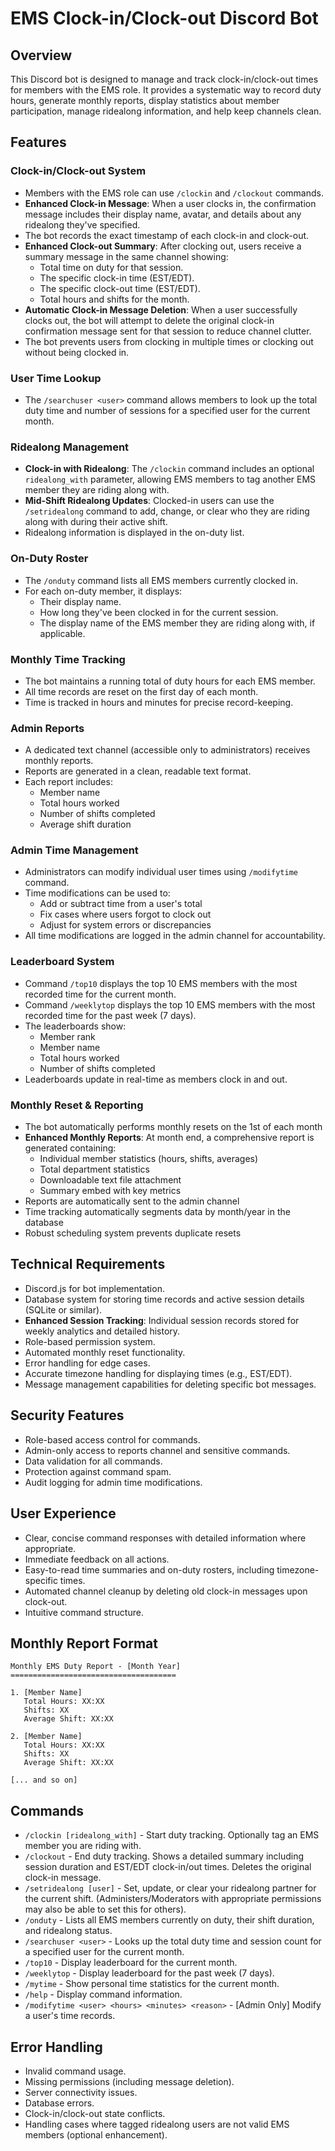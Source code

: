 # EMS Clock-in/Clock-out Discord Bot

## Overview
This Discord bot is designed to manage and track clock-in/clock-out times for members with the EMS role. It provides a systematic way to record duty hours, generate monthly reports, display statistics about member participation, manage ridealong information, and help keep channels clean.

## Features

### Clock-in/Clock-out System
- Members with the EMS role can use `/clockin` and `/clockout` commands.
- **Enhanced Clock-in Message**: When a user clocks in, the confirmation message includes their display name, avatar, and details about any ridealong they've specified.
- The bot records the exact timestamp of each clock-in and clock-out.
- **Enhanced Clock-out Summary**: After clocking out, users receive a summary message in the same channel showing:
    - Total time on duty for that session.
    - The specific clock-in time (EST/EDT).
    - The specific clock-out time (EST/EDT).
    - Total hours and shifts for the month.
- **Automatic Clock-in Message Deletion**: When a user successfully clocks out, the bot will attempt to delete the original clock-in confirmation message sent for that session to reduce channel clutter.
- The bot prevents users from clocking in multiple times or clocking out without being clocked in.

### User Time Lookup
- The `/searchuser <user>` command allows members to look up the total duty time and number of sessions for a specified user for the current month.

### Ridealong Management
- **Clock-in with Ridealong**: The `/clockin` command includes an optional `ridealong_with` parameter, allowing EMS members to tag another EMS member they are riding along with.
- **Mid-Shift Ridealong Updates**: Clocked-in users can use the `/setridealong` command to add, change, or clear who they are riding along with during their active shift.
- Ridealong information is displayed in the on-duty list.

### On-Duty Roster
- The `/onduty` command lists all EMS members currently clocked in.
- For each on-duty member, it displays:
    - Their display name.
    - How long they've been clocked in for the current session.
    - The display name of the EMS member they are riding along with, if applicable.

### Monthly Time Tracking
- The bot maintains a running total of duty hours for each EMS member.
- All time records are reset on the first day of each month.
- Time is tracked in hours and minutes for precise record-keeping.

### Admin Reports
- A dedicated text channel (accessible only to administrators) receives monthly reports.
- Reports are generated in a clean, readable text format.
- Each report includes:
  - Member name
  - Total hours worked
  - Number of shifts completed
  - Average shift duration

### Admin Time Management
- Administrators can modify individual user times using `/modifytime` command.
- Time modifications can be used to:
  - Add or subtract time from a user's total
  - Fix cases where users forgot to clock out
  - Adjust for system errors or discrepancies
- All time modifications are logged in the admin channel for accountability.

### Leaderboard System
- Command `/top10` displays the top 10 EMS members with the most recorded time for the current month.
- Command `/weeklytop` displays the top 10 EMS members with the most recorded time for the past week (7 days).
- The leaderboards show:
  - Member rank
  - Member name
  - Total hours worked
  - Number of shifts completed
- Leaderboards update in real-time as members clock in and out.

### Monthly Reset & Reporting
- The bot automatically performs monthly resets on the 1st of each month
- **Enhanced Monthly Reports**: At month end, a comprehensive report is generated containing:
  - Individual member statistics (hours, shifts, averages)
  - Total department statistics 
  - Downloadable text file attachment
  - Summary embed with key metrics
- Reports are automatically sent to the admin channel
- Time tracking automatically segments data by month/year in the database
- Robust scheduling system prevents duplicate resets

## Technical Requirements
- Discord.js for bot implementation.
- Database system for storing time records and active session details (SQLite or similar).
- **Enhanced Session Tracking**: Individual session records stored for weekly analytics and detailed history.
- Role-based permission system.
- Automated monthly reset functionality.
- Error handling for edge cases.
- Accurate timezone handling for displaying times (e.g., EST/EDT).
- Message management capabilities for deleting specific bot messages.

## Security Features
- Role-based access control for commands.
- Admin-only access to reports channel and sensitive commands.
- Data validation for all commands.
- Protection against command spam.
- Audit logging for admin time modifications.

## User Experience
- Clear, concise command responses with detailed information where appropriate.
- Immediate feedback on all actions.
- Easy-to-read time summaries and on-duty rosters, including timezone-specific times.
- Automated channel cleanup by deleting old clock-in messages upon clock-out.
- Intuitive command structure.

## Monthly Report Format
```
Monthly EMS Duty Report - [Month Year]
=====================================

1. [Member Name]
   Total Hours: XX:XX
   Shifts: XX
   Average Shift: XX:XX

2. [Member Name]
   Total Hours: XX:XX
   Shifts: XX
   Average Shift: XX:XX

[... and so on]
```

## Commands
- `/clockin [ridealong_with]` - Start duty tracking. Optionally tag an EMS member you are riding with.
- `/clockout` - End duty tracking. Shows a detailed summary including session duration and EST/EDT clock-in/out times. Deletes the original clock-in message.
- `/setridealong [user]` - Set, update, or clear your ridealong partner for the current shift. (Administers/Moderators with appropriate permissions may also be able to set this for others).
- `/onduty` - Lists all EMS members currently on duty, their shift duration, and ridealong status.
- `/searchuser <user>` - Looks up the total duty time and session count for a specified user for the current month.
- `/top10` - Display leaderboard for the current month.
- `/weeklytop` - Display leaderboard for the past week (7 days).
- `/mytime` - Show personal time statistics for the current month.
- `/help` - Display command information.
- `/modifytime <user> <hours> <minutes> <reason>` - [Admin Only] Modify a user's time records.

## Error Handling
- Invalid command usage.
- Missing permissions (including message deletion).
- Server connectivity issues.
- Database errors.
- Clock-in/clock-out state conflicts.
- Handling cases where tagged ridealong users are not valid EMS members (optional enhancement).
